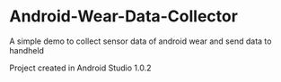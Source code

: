 # Android-Wear-Data-Collector
A simple demo to collect sensor data of android wear and send data to handheld



Project created in Android Studio 1.0.2
